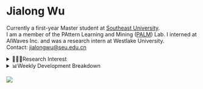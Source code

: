 #  Jialong Wu

Currently a first-year Master student at [Southeast University](https://www.seu.edu.cn/english/).<br>
I am a member of the PAttern Learning and Mining ([PALM](http://palm.seu.edu.cn/home.html)) Lab. I interned at AIWaves Inc. and was a research intern at Westlake University.<br>
Contact: jialongwu@seu.edu.cn
<details><summary>👨🏻‍💻Research Interest</summary>
My current research interests primarily encompass three aspects:

- Exploring the **synergies** between large-scale and small-scale models.
- Investigating the <strong>personalization and interactive</strong> abilities of LLMs.
- Utilizing  <strong>causal inference</strong>  to mitigate bias in conventional NLP tasks.

Recent works:
[Constituency Parsing using LLMs](https://arxiv.org/pdf/2310.19462.pdf), [Agents](https://arxiv.org/pdf/2309.07870.pdf)
</details>

<details><summary>📊Weekly Development Breakdown</summary>

<!--START_SECTION:waka-->

```txt
From: 20 February 2024 - To: 27 February 2024

Total Time: 6 hrs 3 mins

Python       2 hrs 36 mins   ██████████▓░░░░░░░░░░░░░░   43.21 %
YAML         1 hr 3 mins     ████▒░░░░░░░░░░░░░░░░░░░░   17.52 %
Text         32 mins         ██▒░░░░░░░░░░░░░░░░░░░░░░   08.83 %
Bash         31 mins         ██░░░░░░░░░░░░░░░░░░░░░░░   08.60 %
Other        28 mins         ██░░░░░░░░░░░░░░░░░░░░░░░   07.98 %
```

<!--END_SECTION:waka-->

[![wakatime](https://wakatime.com/badge/user/c6720b29-9431-4a60-bc9d-e1fb2b6bd65f.svg)](https://wakatime.com/@c6720b29-9431-4a60-bc9d-e1fb2b6bd65f)
</details>

![](https://komarev.com/ghpvc/?username=callanwu)
